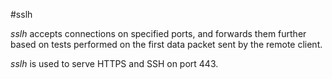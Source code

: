 #sslh

*sslh* accepts connections on specified ports,
and forwards them further based on tests performed
on the first data packet sent by the remote client.

*sslh* is used to serve HTTPS and SSH on port 443.
